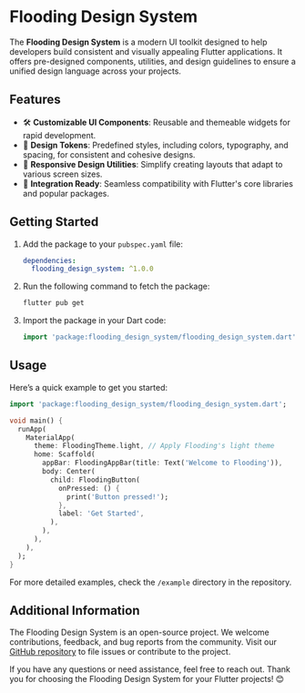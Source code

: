 
# Flooding Design System

The **Flooding Design System** is a modern UI toolkit designed to help developers build consistent and visually appealing Flutter applications. It offers pre-designed components, utilities, and design guidelines to ensure a unified design language across your projects.

## Features
- 🛠 **Customizable UI Components**: Reusable and themeable widgets for rapid development.
- 🎨 **Design Tokens**: Predefined styles, including colors, typography, and spacing, for consistent and cohesive designs.
- 📐 **Responsive Design Utilities**: Simplify creating layouts that adapt to various screen sizes.
- 🔗 **Integration Ready**: Seamless compatibility with Flutter's core libraries and popular packages.

## Getting Started

1. Add the package to your `pubspec.yaml` file:
   ```yaml
   dependencies:
     flooding_design_system: ^1.0.0
   ```

2. Run the following command to fetch the package:
   ```bash
   flutter pub get
   ```

3. Import the package in your Dart code:
   ```dart
   import 'package:flooding_design_system/flooding_design_system.dart';
   ```

## Usage

Here’s a quick example to get you started:

```dart
import 'package:flooding_design_system/flooding_design_system.dart';

void main() {
  runApp(
    MaterialApp(
      theme: FloodingTheme.light, // Apply Flooding's light theme
      home: Scaffold(
        appBar: FloodingAppBar(title: Text('Welcome to Flooding')),
        body: Center(
          child: FloodingButton(
            onPressed: () {
              print('Button pressed!');
            },
            label: 'Get Started',
          ),
        ),
      ),
    ),
  );
}
```

For more detailed examples, check the `/example` directory in the repository.

## Additional Information

The Flooding Design System is an open-source project. We welcome contributions, feedback, and bug reports from the community. Visit our [GitHub repository](https://github.com/your-repo) to file issues or contribute to the project.

If you have any questions or need assistance, feel free to reach out. Thank you for choosing the Flooding Design System for your Flutter projects! 😊
